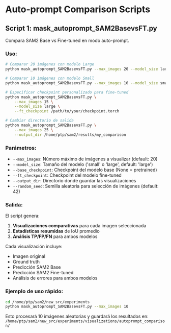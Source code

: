# Auto-prompt Comparison Scripts

## Script 1: mask_autoprompt_SAM2BasevsFT.py

Compara SAM2 Base vs Fine-tuned en modo auto-prompt.

### Uso:

```bash
# Comparar 20 imágenes con modelo Large
python mask_autoprompt_SAM2BasevsFT.py --max_images 20 --model_size large

# Comparar 10 imágenes con modelo Small
python mask_autoprompt_SAM2BasevsFT.py --max_images 10 --model_size small

# Especificar checkpoint personalizado para fine-tuned
python mask_autoprompt_SAM2BasevsFT.py \
    --max_images 15 \
    --model_size large \
    --ft_checkpoint /path/to/your/checkpoint.torch

# Cambiar directorio de salida
python mask_autoprompt_SAM2BasevsFT.py \
    --max_images 25 \
    --output_dir /home/ptp/sam2/results/my_comparison
```

### Parámetros:

- `--max_images`: Número máximo de imágenes a visualizar (default: 20)
- `--model_size`: Tamaño del modelo ('small' o 'large', default: 'large')  
- `--base_checkpoint`: Checkpoint del modelo base (None = pretrained)
- `--ft_checkpoint`: Checkpoint del modelo fine-tuned
- `--output_dir`: Directorio donde guardar las visualizaciones
- `--random_seed`: Semilla aleatoria para selección de imágenes (default: 42)

### Salida:

El script genera:
1. **Visualizaciones comparativas** para cada imagen seleccionada
2. **Estadísticas resumidas** de IoU promedio
3. **Análisis TP/FP/FN** para ambos modelos

Cada visualización incluye:
- Imagen original
- Ground truth
- Predicción SAM2 Base
- Predicción SAM2 Fine-tuned  
- Análisis de errores para ambos modelos

### Ejemplo de uso rápido:

```bash
cd /home/ptp/sam2/new_src/experiments
python mask_autoprompt_SAM2BasevsFT.py --max_images 10
```

Esto procesará 10 imágenes aleatorias y guardará los resultados en:
`/home/ptp/sam2/new_src/experiments/visualizations/autoprompt_comparison/`

